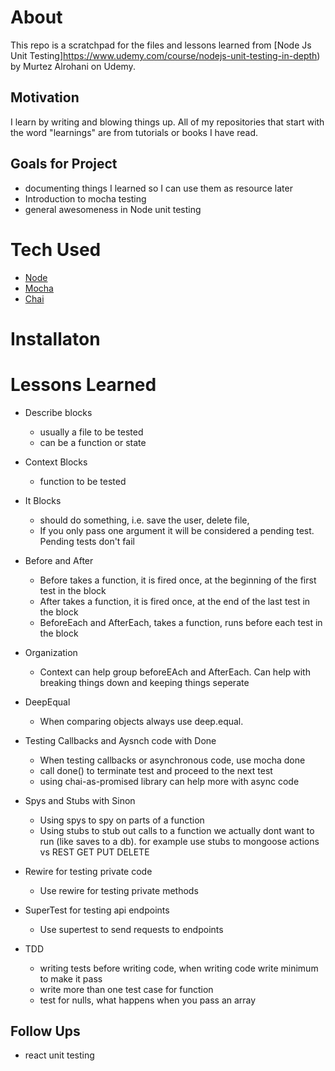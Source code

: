 # About

This repo is a scratchpad for the files and lessons learned from [Node Js Unit Testing]https://www.udemy.com/course/nodejs-unit-testing-in-depth) by Murtez Alrohani on Udemy.

## Motivation

I learn by writing and blowing things up. All of my repositories that start with the word "learnings" are from tutorials or books I have read.

## Goals for Project

-   documenting things I learned so I can use them as resource later
-   Introduction to mocha testing
-   general awesomeness in Node unit testing

# Tech Used

-   [Node](https://nodejs.org/en/)
-   [Mocha](https://mochajs.org/)
-   [Chai](https://www.chaijs.com/)

# Installaton

# Lessons Learned

-   Describe blocks
    -   usually a file to be tested
    -   can be a function or state
-   Context Blocks
    -   function to be tested
-   It Blocks

    -   should do something, i.e. save the user, delete file,
    -   If you only pass one argument it will be considered a pending test. Pending tests don't fail

-   Before and After
    -   Before takes a function, it is fired once, at the beginning of the first test in the block
    -   After takes a function, it is fired once, at the end of the last test in the block
    -   BeforeEach and AfterEach, takes a function, runs before each test in the block
-   Organization
    -   Context can help group beforeEAch and AfterEach. Can help with breaking things down and keeping things seperate
-   DeepEqual
    -   When comparing objects always use deep.equal.
-   Testing Callbacks and Aysnch code with Done
    -   When testing callbacks or asynchronous code, use mocha done
    -   call done() to terminate test and proceed to the next test
    -   using chai-as-promised library can help more with async code
-   Spys and Stubs with Sinon
    -   Using spys to spy on parts of a function
    -   Using stubs to stub out calls to a function we actually dont want to run (like saves to a db). for example use stubs to mongoose actions vs REST GET PUT DELETE
-   Rewire for testing private code
    -   Use rewire for testing private methods
-   SuperTest for testing api endpoints
    -   Use supertest to send requests to endpoints
-   TDD
    -   writing tests before writing code, when writing code write minimum to make it pass
    -   write more than one test case for function
    -   test for nulls, what happens when you pass an array

## Follow Ups

-   react unit testing
